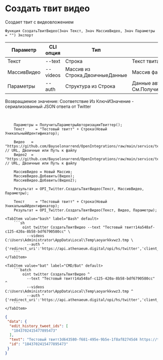 ﻿---
sidebar_position: 5
---

# Создать твит видео
 Создает твит с видеовложением



`Функция СоздатьТвитВидео(Знач Текст, Знач МассивВидео, Знач Параметры = "") Экспорт`

  | Параметр | CLI опция | Тип | Назначение |
  |-|-|-|-|
  | Текст | --text | Строка | Текст твита |
  | МассивВидео | --videos | Массив из Строка,ДвоичныеДанные | Массив файлов видео |
  | Параметры | --auth | Структура из Строка | Данные авторизации. См.ПолучитьСтандартныеПараметры |

  
  Возвращаемое значение:   Соответствие Из КлючИЗначение - сериализованный JSON ответа от Twitter

<br/>




```bsl title="Пример кода"
    Параметры = ПолучитьПараметрыАвторизацииТвиттер();
    Текст     = "Тестовый твитт" + Строка(Новый УникальныйИдентификатор);

    Видео   = "https://github.com/Bayselonarrend/OpenIntegrations/raw/main/service/test_data/video.mp4"; // URL, Двоичные или Путь к файлу
    Видео2  = "https://github.com/Bayselonarrend/OpenIntegrations/raw/main/service/test_data/video.mp4"; // URL, Двоичные или Путь к файлу

    МассивВидео = Новый Массив;
    МассивВидео.Добавить(Видео);
    МассивВидео.Добавить(Видео2);

    Результат = OPI_Twitter.СоздатьТвитВидео(Текст, МассивВидео, Параметры);

    Текст     = "Тестовый твитт" + Строка(Новый УникальныйИдентификатор);
    Результат = OPI_Twitter.СоздатьТвитВидео(Текст, Видео, Параметры);
```
    

 <Tabs>
  
    <TabItem value="bash" label="Bash" default>
        ```sh
            oint twitter СоздатьТвитВидео --text "Тестовый твитт14a548af-c125-420a-8b58-bdf6790580cc" \
              --videos C:\Users\Administrator\AppData\Local\Temp\aoyarkkvwz3.tmp \
              --auth "{'redirect_uri':'https://api.athenaeum.digital/opi/hs/twitter','client_id':'***','client_secret':'***','access_token':'***','refresh_token':'***','oauth_token':'***','oauth_token_secret':'***','oauth_consumer_key':'***','oauth_consumer_secret':'***'}"
        ```
    </TabItem>
  
    <TabItem value="bat" label="CMD/Bat" default>
        ```batch
            oint twitter СоздатьТвитВидео ^
              --text "Тестовый твитт14a548af-c125-420a-8b58-bdf6790580cc" ^
              --videos C:\Users\Administrator\AppData\Local\Temp\aoyarkkvwz3.tmp ^
              --auth "{'redirect_uri':'https://api.athenaeum.digital/opi/hs/twitter','client_id':'***','client_secret':'***','access_token':'***','refresh_token':'***','oauth_token':'***','oauth_token_secret':'***','oauth_consumer_key':'***','oauth_consumer_secret':'***'}"
        ```
    </TabItem>
</Tabs>


```json title="Результат"
{
 "data": {
  "edit_history_tweet_ids": [
   "1843702415477895473"
  ],
  "text": "Тестовый твитт3d643580-f681-495e-9b5e-1f8af82745d4 https://t.co/0e9OmASUoP",
  "id": "1843702415477895473"
 }
}
```
